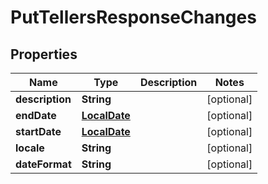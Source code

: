 

# PutTellersResponseChanges

## Properties

Name | Type | Description | Notes
------------ | ------------- | ------------- | -------------
**description** | **String** |  |  [optional]
**endDate** | [**LocalDate**](LocalDate.md) |  |  [optional]
**startDate** | [**LocalDate**](LocalDate.md) |  |  [optional]
**locale** | **String** |  |  [optional]
**dateFormat** | **String** |  |  [optional]



